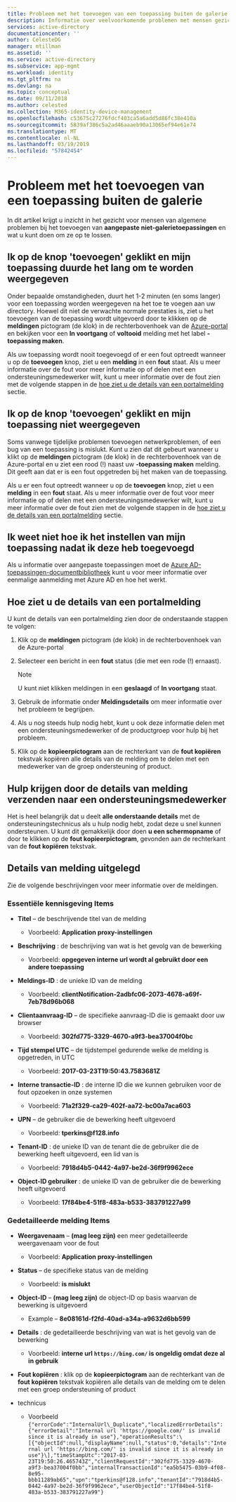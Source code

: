 ```yaml
---
title: Probleem met het toevoegen van een toepassing buiten de galerie | Microsoft Docs
description: Informatie over veelvoorkomende problemen met mensen gezichten bij het toevoegen van aangepaste niet-galerietoepassingen
services: active-directory
documentationcenter: ''
author: CelesteDG
manager: mtillman
ms.assetid: ''
ms.service: active-directory
ms.subservice: app-mgmt
ms.workload: identity
ms.tgt_pltfrm: na
ms.devlang: na
ms.topic: conceptual
ms.date: 09/11/2018
ms.author: celested
ms.collection: M365-identity-device-management
ms.openlocfilehash: c53675c27276fdcf403ca5a6add5d86fc38e410a
ms.sourcegitcommit: 5839af386c5a2ad46aaaeb90a13065ef94e61e74
ms.translationtype: MT
ms.contentlocale: nl-NL
ms.lasthandoff: 03/19/2019
ms.locfileid: "57842454"
---
```

# <a name="problem-adding-a-non-gallery-application"></a>Probleem met het toevoegen van een toepassing buiten de galerie

In dit artikel krijgt u inzicht in het gezicht voor mensen van algemene problemen bij het toevoegen van **aangepaste niet-galerietoepassingen** en wat u kunt doen om ze op te lossen. 

## <a name="i-clicked-the-add-button-and-my-application-took-a-long-time-to-appear"></a>Ik op de knop 'toevoegen' geklikt en mijn toepassing duurde het lang om te worden weergegeven

Onder bepaalde omstandigheden, duurt het 1-2 minuten (en soms langer) voor een toepassing worden weergegeven na het toe te voegen aan uw directory. Hoewel dit niet de verwachte normale prestaties is, ziet u het toevoegen van de toepassing wordt uitgevoerd door te klikken op de **meldingen** pictogram (de klok) in de rechterbovenhoek van de [Azure-portal](https://portal.azure.com/) en bekijken voor een **In voortgang** of **voltooid** melding met het label **-toepassing maken**.

Als uw toepassing wordt nooit toegevoegd of er een fout optreedt wanneer u op de **toevoegen** knop, ziet u een **melding** in een **fout** staat. Als u meer informatie over de fout voor meer informatie op of delen met een ondersteuningsmedewerker wilt, kunt u meer informatie over de fout zien met de volgende stappen in de [hoe ziet u de details van een portalmelding](#how-to-see-the-details-of-a-portal-notification) sectie.

## <a name="i-clicked-the-add-button-and-my-application-didnt-appear"></a>Ik op de knop 'toevoegen' geklikt en mijn toepassing niet weergegeven

Soms vanwege tijdelijke problemen toevoegen netwerkproblemen, of een bug van een toepassing is mislukt. Kunt u zien dat dit gebeurt wanneer u klikt op de **meldingen** pictogram (de klok) in de rechterbovenhoek van de Azure-portal en u ziet een rood (!) naast uw **-toepassing maken** melding. Dit geeft aan dat er is een fout opgetreden bij het maken van de toepassing.

Als u er een fout optreedt wanneer u op de **toevoegen** knop, ziet u een **melding** in een **fout** staat. Als u meer informatie over de fout voor meer informatie op of delen met een ondersteuningsmedewerker wilt, kunt u meer informatie over de fout zien met de volgende stappen in de [hoe ziet u de details van een portalmelding](#how-to-see-the-details-of-a-portal-notification) sectie.

## <a name="i-dont-know-how-to-set-up-my-application-once-ive-added-it"></a>Ik weet niet hoe ik het instellen van mijn toepassing nadat ik deze heb toegevoegd

Als u informatie over aangepaste toepassingen moet de [Azure AD-toepassingen-documentbibliotheek](https://docs.microsoft.com/azure/active-directory/active-directory-apps-index) kunt u voor meer informatie over eenmalige aanmelding met Azure AD en hoe het werkt.

## <a name="how-to-see-the-details-of-a-portal-notification"></a>Hoe ziet u de details van een portalmelding

U kunt de details van een portalmelding zien door de onderstaande stappen te volgen:

1. Klik op de **meldingen** pictogram (de klok) in de rechterbovenhoek van de Azure-portal

2. Selecteer een bericht in een **fout** status (die met een rode (!) ernaast).

   >[!NOTE]
   >U kunt niet klikken meldingen in een **geslaagd** of **In voortgang** staat.
   >
   >

4. Gebruik de informatie onder **Meldingsdetails** om meer informatie over het probleem te begrijpen.

5. Als u nog steeds hulp nodig hebt, kunt u ook deze informatie delen met een ondersteuningsmedewerker of de productgroep voor hulp bij het probleem.

6. Klik op de **kopieerpictogram** aan de rechterkant van de **fout kopiëren** tekstvak kopiëren alle details van de melding om te delen met een medewerker van de groep ondersteuning of product.

## <a name="how-to-get-help-by-sending-notification-details-to-a-support-engineer"></a>Hulp krijgen door de details van melding verzenden naar een ondersteuningsmedewerker

Het is heel belangrijk dat u deelt **alle onderstaande details** met de ondersteuningstechnicus als u hulp nodig hebt, zodat deze u snel kunnen ondersteunen. U kunt dit gemakkelijk door doen **u een schermopname** of door te klikken op de **fout kopieerpictogram**, gevonden aan de rechterkant van de **fout kopiëren** tekstvak.

## <a name="notification-details-explained"></a>Details van melding uitgelegd

Zie de volgende beschrijvingen voor meer informatie over de meldingen.

### <a name="essential-notification-items"></a>Essentiële kennisgeving Items

- **Titel** – de beschrijvende titel van de melding
  *  Voorbeeld: **Application proxy-instellingen**

- **Beschrijving** : de beschrijving van wat is het gevolg van de bewerking

  *  Voorbeeld: **opgegeven interne url wordt al gebruikt door een andere toepassing**

- **Meldings-ID** : de unieke ID van de melding

  *  Voorbeeld: **clientNotification-2adbfc06-2073-4678-a69f-7eb78d96b068**

- **Clientaanvraag-ID** – de specifieke aanvraag-ID die is gemaakt door uw browser

  *  Voorbeeld: **302fd775-3329-4670-a9f3-bea37004f0bc**

- **Tijd stempel UTC** – de tijdstempel gedurende welke de melding is opgetreden, in UTC

  *  Voorbeeld: **2017-03-23T19:50:43.7583681Z**

- **Interne transactie-ID** : de interne ID die we kunnen gebruiken voor de fout opzoeken in onze systemen

  *  Voorbeeld: **71a2f329-ca29-402f-aa72-bc00a7aca603**

- **UPN** – de gebruiker die de bewerking heeft uitgevoerd

  *  Voorbeeld: **tperkins\@f128.info**

- **Tenant-ID** : de unieke ID van de tenant die de gebruiker die de bewerking heeft uitgevoerd, een lid van is

  *  Voorbeeld: **7918d4b5-0442-4a97-be2d-36f9f9962ece**

- **Object-ID gebruiker** : de unieke ID van de gebruiker die de bewerking heeft uitgevoerd

  *  Voorbeeld: **17f84be4-51f8-483a-b533-383791227a99**

### <a name="detailed-notification-items"></a>Gedetailleerde melding Items

- **Weergavenaam** – **(mag leeg zijn)** een meer gedetailleerde weergavenaam voor de fout

  *  Voorbeeld: **Application proxy-instellingen**

- **Status** – de specifieke status van de melding

  *  Voorbeeld: **is mislukt**

- **Object-ID** – **(mag leeg zijn)** de object-ID op basis waarvan de bewerking is uitgevoerd

  *  Example – **8e08161d-f2fd-40ad-a34a-a9632d6bb599**

- **Details** : de gedetailleerde beschrijving van wat is het gevolg van de bewerking

  *  Voorbeeld: **interne url `https://bing.com/` is ongeldig omdat deze al in gebruik**

- **Fout kopiëren** : klik op de **kopieerpictogram** aan de rechterkant van de **fout kopiëren** tekstvak kopiëren alle details van de melding om te delen met een groep ondersteuning of product 
- technicus

  *  Voorbeeld ```{"errorCode":"InternalUrl\_Duplicate","localizedErrorDetails":{"errorDetail":"Internal url 'https://google.com/' is invalid since it is already in use"},"operationResults":\[{"objectId":null,"displayName":null,"status":0,"details":"Internal url 'https://bing.com/' is invalid since it is already in use"}\],"timeStampUtc":"2017-03-23T19:50:26.465743Z","clientRequestId":"302fd775-3329-4670-a9f3-bea37004f0bb","internalTransactionId":"ea5b5475-03b9-4f08-8e95-bbb11289ab65","upn":"tperkins@f128.info","tenantId":"7918d4b5-0442-4a97-be2d-36f9f9962ece","userObjectId":"17f84be4-51f8-483a-b533-383791227a99"}```




